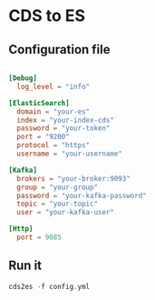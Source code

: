 # CDS to ES

## Configuration file

```toml

[Debug]
  log_level = "info"

[ElasticSearch]
  domain = "your-es"
  index = "your-index-cds"
  password = "your-token"
  port = "9200"
  protocol = "https"
  username = "your-username"

[Kafka]
  brokers = "your-broker:9093"
  group = "your-group"
  password = "your-kafka-password"
  topic = "your-topic"
  user = "your-kafka-user"

[Http]
  port = 9085

```

## Run it

```go
cds2es -f config.yml
```